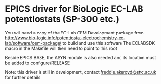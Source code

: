 # EPICS driver for BioLogic EC-LAB potentiostats (SP-300 etc.)

You will need a copy of the EC-Lab OEM Development package from http://www.bio-logic.info/potentiostat-electrochemistry-ec-lab/software/oem-package/ to build and use this software
The ECLABSDK macro in the Makefile will then need to point to this root

Beside EPICS BASE, the ASYN module is also needed and its location must be added to configure/RELEASE
 
Note: this driver is still in development, contact freddie.akeroyd@stfc.ac.uk for further details

